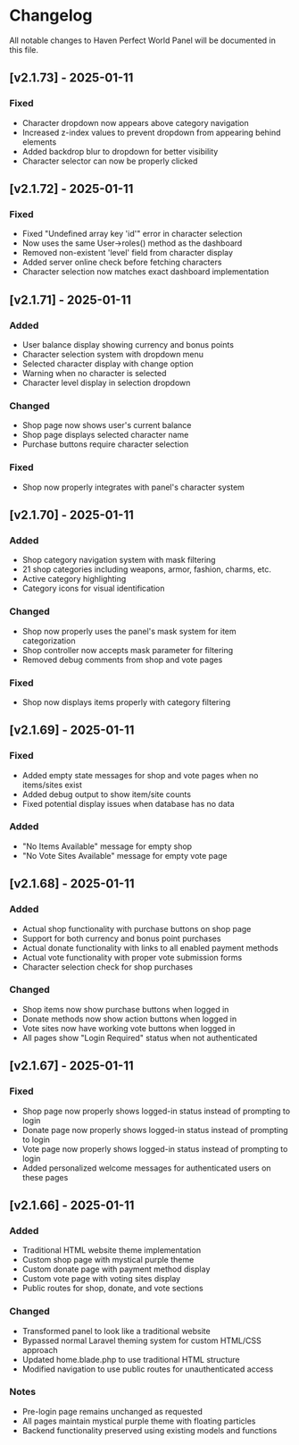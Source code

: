 # Changelog

All notable changes to Haven Perfect World Panel will be documented in this file.

## [v2.1.73] - 2025-01-11

### Fixed
- Character dropdown now appears above category navigation
- Increased z-index values to prevent dropdown from appearing behind elements
- Added backdrop blur to dropdown for better visibility
- Character selector can now be properly clicked

## [v2.1.72] - 2025-01-11

### Fixed
- Fixed "Undefined array key 'id'" error in character selection
- Now uses the same User->roles() method as the dashboard
- Removed non-existent 'level' field from character display
- Added server online check before fetching characters
- Character selection now matches exact dashboard implementation

## [v2.1.71] - 2025-01-11

### Added
- User balance display showing currency and bonus points
- Character selection system with dropdown menu
- Selected character display with change option
- Warning when no character is selected
- Character level display in selection dropdown

### Changed
- Shop page now shows user's current balance
- Shop page displays selected character name
- Purchase buttons require character selection

### Fixed
- Shop now properly integrates with panel's character system

## [v2.1.70] - 2025-01-11

### Added
- Shop category navigation system with mask filtering
- 21 shop categories including weapons, armor, fashion, charms, etc.
- Active category highlighting
- Category icons for visual identification

### Changed
- Shop now properly uses the panel's mask system for item categorization
- Shop controller now accepts mask parameter for filtering
- Removed debug comments from shop and vote pages

### Fixed
- Shop now displays items properly with category filtering

## [v2.1.69] - 2025-01-11

### Fixed
- Added empty state messages for shop and vote pages when no items/sites exist
- Added debug output to show item/site counts
- Fixed potential display issues when database has no data

### Added
- "No Items Available" message for empty shop
- "No Vote Sites Available" message for empty vote page

## [v2.1.68] - 2025-01-11

### Added
- Actual shop functionality with purchase buttons on shop page
- Support for both currency and bonus point purchases
- Actual donate functionality with links to all enabled payment methods
- Actual vote functionality with proper vote submission forms
- Character selection check for shop purchases

### Changed
- Shop items now show purchase buttons when logged in
- Donate methods now show action buttons when logged in
- Vote sites now have working vote buttons when logged in
- All pages show "Login Required" status when not authenticated

## [v2.1.67] - 2025-01-11

### Fixed
- Shop page now properly shows logged-in status instead of prompting to login
- Donate page now properly shows logged-in status instead of prompting to login  
- Vote page now properly shows logged-in status instead of prompting to login
- Added personalized welcome messages for authenticated users on these pages

## [v2.1.66] - 2025-01-11

### Added
- Traditional HTML website theme implementation
- Custom shop page with mystical purple theme
- Custom donate page with payment method display
- Custom vote page with voting sites display
- Public routes for shop, donate, and vote sections

### Changed
- Transformed panel to look like a traditional website
- Bypassed normal Laravel theming system for custom HTML/CSS approach
- Updated home.blade.php to use traditional HTML structure
- Modified navigation to use public routes for unauthenticated access

### Notes
- Pre-login page remains unchanged as requested
- All pages maintain mystical purple theme with floating particles
- Backend functionality preserved using existing models and functions